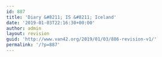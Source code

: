```yaml
---
id: 887
title: 'Diary &#8211; IS &#8211; Iceland'
date: '2019-01-03T22:16:30+00:00'
author: admin
layout: revision
guid: 'http://www.van42.org/2019/01/03/886-revision-v1/'
permalink: '/?p=887'
---
```


